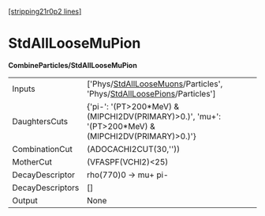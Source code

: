 [[stripping21r0p2 lines]](./stripping21r0p2-index)

# StdAllLooseMuPion

**CombineParticles/StdAllLooseMuPion**

|                  |                                                                                                                                                                                      |
|------------------|--------------------------------------------------------------------------------------------------------------------------------------------------------------------------------------|
| Inputs           | ['Phys/[StdAllLooseMuons](./stripping21r0p2-commonparticles-stdallloosemuons)/Particles', 'Phys/[StdAllLoosePions](./stripping21r0p2-commonparticles-stdallloosepions)/Particles'] |
| DaughtersCuts    | {'pi-': '(PT\>200\*MeV) & (MIPCHI2DV(PRIMARY)\>0.)', 'mu+': '(PT\>200\*MeV) & (MIPCHI2DV(PRIMARY)\>0.)'}                                                                             |
| CombinationCut   | (ADOCACHI2CUT(30,''))                                                                                                                                                                |
| MotherCut        | (VFASPF(VCHI2)\<25)                                                                                                                                                                  |
| DecayDescriptor  | rho(770)0 -\> mu+ pi-                                                                                                                                                                |
| DecayDescriptors | []                                                                                                                                                                                 |
| Output           | None                                                                                                                                                                                 |
